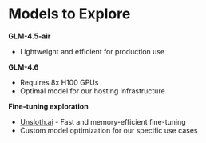 # Models to Explore

**GLM-4.5-air**
- Lightweight and efficient for production use

**GLM-4.6**
- Requires 8x H100 GPUs
- Optimal model for our hosting infrastructure

**Fine-tuning exploration**
- [Unsloth.ai](https://unsloth.ai/) - Fast and memory-efficient fine-tuning
- Custom model optimization for our specific use cases
